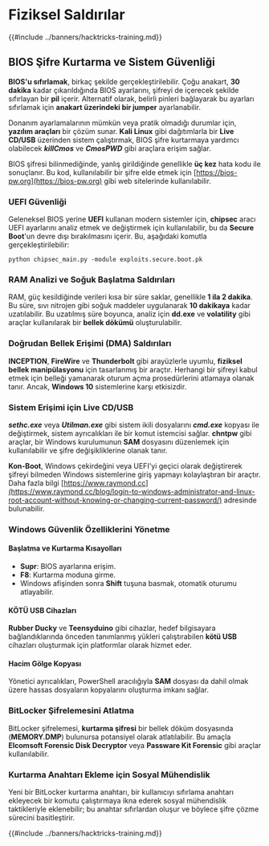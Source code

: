 # Fiziksel Saldırılar

{{#include ../banners/hacktricks-training.md}}

## BIOS Şifre Kurtarma ve Sistem Güvenliği

**BIOS'u sıfırlamak**, birkaç şekilde gerçekleştirilebilir. Çoğu anakart, **30 dakika** kadar çıkarıldığında BIOS ayarlarını, şifreyi de içerecek şekilde sıfırlayan bir **pil** içerir. Alternatif olarak, belirli pinleri bağlayarak bu ayarları sıfırlamak için **anakart üzerindeki bir jumper** ayarlanabilir.

Donanım ayarlamalarının mümkün veya pratik olmadığı durumlar için, **yazılım araçları** bir çözüm sunar. **Kali Linux** gibi dağıtımlarla bir **Live CD/USB** üzerinden sistem çalıştırmak, BIOS şifre kurtarmaya yardımcı olabilecek **_killCmos_** ve **_CmosPWD_** gibi araçlara erişim sağlar.

BIOS şifresi bilinmediğinde, yanlış girildiğinde genellikle **üç kez** hata kodu ile sonuçlanır. Bu kod, kullanılabilir bir şifre elde etmek için [https://bios-pw.org](https://bios-pw.org) gibi web sitelerinde kullanılabilir.

### UEFI Güvenliği

Geleneksel BIOS yerine **UEFI** kullanan modern sistemler için, **chipsec** aracı UEFI ayarlarını analiz etmek ve değiştirmek için kullanılabilir, bu da **Secure Boot**'un devre dışı bırakılmasını içerir. Bu, aşağıdaki komutla gerçekleştirilebilir:

`python chipsec_main.py -module exploits.secure.boot.pk`

### RAM Analizi ve Soğuk Başlatma Saldırıları

RAM, güç kesildiğinde verileri kısa bir süre saklar, genellikle **1 ila 2 dakika**. Bu süre, sıvı nitrojen gibi soğuk maddeler uygulanarak **10 dakikaya** kadar uzatılabilir. Bu uzatılmış süre boyunca, analiz için **dd.exe** ve **volatility** gibi araçlar kullanılarak bir **bellek dökümü** oluşturulabilir.

### Doğrudan Bellek Erişimi (DMA) Saldırıları

**INCEPTION**, **FireWire** ve **Thunderbolt** gibi arayüzlerle uyumlu, **fiziksel bellek manipülasyonu** için tasarlanmış bir araçtır. Herhangi bir şifreyi kabul etmek için belleği yamanarak oturum açma prosedürlerini atlamaya olanak tanır. Ancak, **Windows 10** sistemlerine karşı etkisizdir.

### Sistem Erişimi için Live CD/USB

**_sethc.exe_** veya **_Utilman.exe_** gibi sistem ikili dosyalarını **_cmd.exe_** kopyası ile değiştirmek, sistem ayrıcalıkları ile bir komut istemcisi sağlar. **chntpw** gibi araçlar, bir Windows kurulumunun **SAM** dosyasını düzenlemek için kullanılabilir ve şifre değişikliklerine olanak tanır.

**Kon-Boot**, Windows çekirdeğini veya UEFI'yi geçici olarak değiştirerek şifreyi bilmeden Windows sistemlerine giriş yapmayı kolaylaştıran bir araçtır. Daha fazla bilgi [https://www.raymond.cc](https://www.raymond.cc/blog/login-to-windows-administrator-and-linux-root-account-without-knowing-or-changing-current-password/) adresinde bulunabilir.

### Windows Güvenlik Özelliklerini Yönetme

#### Başlatma ve Kurtarma Kısayolları

- **Supr**: BIOS ayarlarına erişim.
- **F8**: Kurtarma moduna girme.
- Windows afişinden sonra **Shift** tuşuna basmak, otomatik oturumu atlayabilir.

#### KÖTÜ USB Cihazları

**Rubber Ducky** ve **Teensyduino** gibi cihazlar, hedef bilgisayara bağlandıklarında önceden tanımlanmış yükleri çalıştırabilen **kötü USB** cihazları oluşturmak için platformlar olarak hizmet eder.

#### Hacim Gölge Kopyası

Yönetici ayrıcalıkları, PowerShell aracılığıyla **SAM** dosyası da dahil olmak üzere hassas dosyaların kopyalarını oluşturma imkanı sağlar.

### BitLocker Şifrelemesini Atlatma

BitLocker şifrelemesi, **kurtarma şifresi** bir bellek döküm dosyasında (**MEMORY.DMP**) bulunursa potansiyel olarak atlatılabilir. Bu amaçla **Elcomsoft Forensic Disk Decryptor** veya **Passware Kit Forensic** gibi araçlar kullanılabilir.

### Kurtarma Anahtarı Ekleme için Sosyal Mühendislik

Yeni bir BitLocker kurtarma anahtarı, bir kullanıcıyı sıfırlama anahtarı ekleyecek bir komutu çalıştırmaya ikna ederek sosyal mühendislik taktikleriyle eklenebilir; bu anahtar sıfırlardan oluşur ve böylece şifre çözme sürecini basitleştirir.

{{#include ../banners/hacktricks-training.md}}
